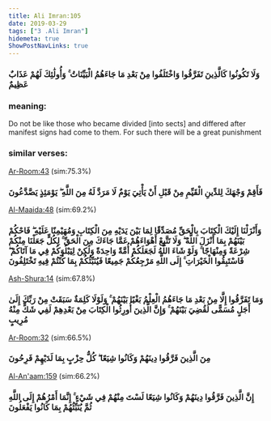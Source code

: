 ```yaml
---
title: Ali Imran:105
date: 2019-03-29
tags: ["3 .Ali Imran"]
hidemeta: true 
ShowPostNavLinks: true 
---
```

### وَلَا تَكُونُوا كَالَّذِينَ تَفَرَّقُوا وَاخْتَلَفُوا مِنْ بَعْدِ مَا جَاءَهُمُ الْبَيِّنَاتُ ۚ وَأُولَٰئِكَ لَهُمْ عَذَابٌ عَظِيمٌ
### meaning: 
Do not be like those who became divided [into sects] and differed after manifest signs had come to them. For such there will be a great punishment
### similar verses: 

[Ar-Room:43](/30/43) (sim:75.3%)

### فَأَقِمْ وَجْهَكَ لِلدِّينِ الْقَيِّمِ مِنْ قَبْلِ أَنْ يَأْتِيَ يَوْمٌ لَا مَرَدَّ لَهُ مِنَ اللَّهِ ۖ يَوْمَئِذٍ يَصَّدَّعُونَ

[Al-Maaida:48](/5/48) (sim:69.2%)

### وَأَنْزَلْنَا إِلَيْكَ الْكِتَابَ بِالْحَقِّ مُصَدِّقًا لِمَا بَيْنَ يَدَيْهِ مِنَ الْكِتَابِ وَمُهَيْمِنًا عَلَيْهِ ۖ فَاحْكُمْ بَيْنَهُمْ بِمَا أَنْزَلَ اللَّهُ ۖ وَلَا تَتَّبِعْ أَهْوَاءَهُمْ عَمَّا جَاءَكَ مِنَ الْحَقِّ ۚ لِكُلٍّ جَعَلْنَا مِنْكُمْ شِرْعَةً وَمِنْهَاجًا ۚ وَلَوْ شَاءَ اللَّهُ لَجَعَلَكُمْ أُمَّةً وَاحِدَةً وَلَٰكِنْ لِيَبْلُوَكُمْ فِي مَا آتَاكُمْ ۖ فَاسْتَبِقُوا الْخَيْرَاتِ ۚ إِلَى اللَّهِ مَرْجِعُكُمْ جَمِيعًا فَيُنَبِّئُكُمْ بِمَا كُنْتُمْ فِيهِ تَخْتَلِفُونَ

[Ash-Shura:14](/42/14) (sim:67.8%)

### وَمَا تَفَرَّقُوا إِلَّا مِنْ بَعْدِ مَا جَاءَهُمُ الْعِلْمُ بَغْيًا بَيْنَهُمْ ۚ وَلَوْلَا كَلِمَةٌ سَبَقَتْ مِنْ رَبِّكَ إِلَىٰ أَجَلٍ مُسَمًّى لَقُضِيَ بَيْنَهُمْ ۚ وَإِنَّ الَّذِينَ أُورِثُوا الْكِتَابَ مِنْ بَعْدِهِمْ لَفِي شَكٍّ مِنْهُ مُرِيبٍ

[Ar-Room:32](/30/32) (sim:66.5%)

### مِنَ الَّذِينَ فَرَّقُوا دِينَهُمْ وَكَانُوا شِيَعًا ۖ كُلُّ حِزْبٍ بِمَا لَدَيْهِمْ فَرِحُونَ

[Al-An'aam:159](/6/159) (sim:66.2%)

### إِنَّ الَّذِينَ فَرَّقُوا دِينَهُمْ وَكَانُوا شِيَعًا لَسْتَ مِنْهُمْ فِي شَيْءٍ ۚ إِنَّمَا أَمْرُهُمْ إِلَى اللَّهِ ثُمَّ يُنَبِّئُهُمْ بِمَا كَانُوا يَفْعَلُونَ
